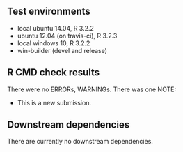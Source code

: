 ## Test environments
* local ubuntu 14.04, R 3.2.2
* ubuntu 12.04 (on travis-ci), R 3.2.3
* local windows 10, R 3.2.2
* win-builder (devel and release)

## R CMD check results
There were no ERRORs, WARNINGs. There was one NOTE:

* This is a new submission.

## Downstream dependencies

There are currently no downstream dependencies.
